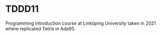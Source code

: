 # TDDD11
Programming introduction course at Linköping University taken in 2021 where replicated Tetris in Ada95.
